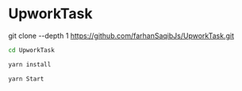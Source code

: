 # UpworkTask

git clone --depth 1 https://github.com/farhanSaqibJs/UpworkTask.git

```bash
cd UpworkTask
```

```bash
yarn install
```

```bash
yarn Start
```
